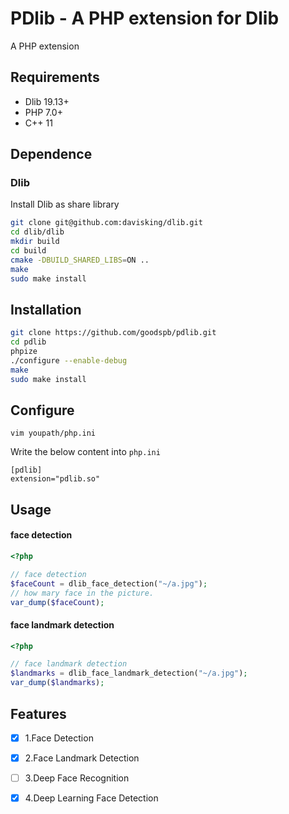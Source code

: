 # PDlib - A PHP extension for Dlib
A PHP extension 

## Requirements
- Dlib 19.13+
- PHP 7.0+
- C++ 11

## Dependence

### Dlib

Install Dlib as share library

```bash
git clone git@github.com:davisking/dlib.git
cd dlib/dlib
mkdir build
cd build
cmake -DBUILD_SHARED_LIBS=ON ..
make
sudo make install
```

## Installation

```bash
git clone https://github.com/goodspb/pdlib.git
cd pdlib
phpize
./configure --enable-debug
make
sudo make install
```

## Configure

```
vim youpath/php.ini
```

Write the below content into `php.ini`

```
[pdlib]
extension="pdlib.so"
```

## Usage


#### face detection
```php
<?php

// face detection
$faceCount = dlib_face_detection("~/a.jpg");
// how mary face in the picture.
var_dump($faceCount);

```

#### face landmark detection

```php
<?php

// face landmark detection
$landmarks = dlib_face_landmark_detection("~/a.jpg");
var_dump($landmarks);

```

## Features
- [x] 1.Face Detection
- [x] 2.Face Landmark Detection
- [ ] 3.Deep Face Recognition
- [x] 4.Deep Learning Face Detection

